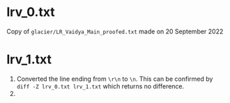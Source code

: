 # lrv_0.txt

Copy of `glacier/LR_Vaidya_Main_proofed.txt` made on 20 September 2022

# lrv_1.txt

1. Converted the line ending from `\r\n` to `\n`. This can be confirmed by `diff -Z lrv_0.txt lrv_1.txt` which returns no difference.
2. 

